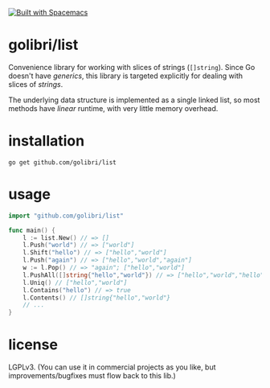 [![Built with Spacemacs](https://cdn.rawgit.com/syl20bnr/spacemacs/442d025779da2f62fc86c2082703697714db6514/assets/spacemacs-badge.svg)](http://github.com/syl20bnr/spacemacs)

# golibri/list
Convenience library for working with slices of strings (`[]string`). Since Go
doesn't have *generics*, this library is targeted explicitly for dealing with
slices of *strings*.

The underlying data structure is implemented as a single linked list, so most
methods have *linear* runtime, with very little memory overhead.

# installation
`go get github.com/golibri/list`

# usage
````go
import "github.com/golibri/list"

func main() {
    l := list.New() // => []
    l.Push("world") // => ["world"]
    l.Shift("hello") // => ["hello","world"]
    l.Push("again") // => ["hello","world","again"]
    w := l.Pop() // => "again"; ["hello","world"]
    l.PushAll([]string{"hello","world"}) // => ["hello","world","hello","world"]
    l.Uniq() // ["hello","world"]
    l.Contains("hello") // => true
    l.Contents() // []string{"hello","world"}
    // ...
}
````

# license
LGPLv3. (You can use it in commercial projects as you like, but improvements/bugfixes must flow back to this lib.)
